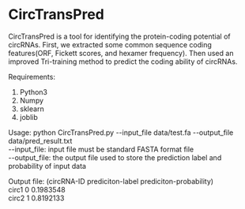# CircTransPred

CircTransPred is a tool for identifying the protein-coding potential of circRNAs. First, we extracted some common sequence coding features(ORF, Fickett scores, and hexamer frequency). Then used an improved Tri-training method to predict the coding ability of circRNAs.

Requirements:
1. Python3
2. Numpy
3. sklearn
4. joblib

Usage:
python CircTransPred.py --input_file data/test.fa --output_file data/pred_result.txt  
--input_file: input file must be standard FASTA format file  
--output_file: the output file used to store the prediction label and probability of input data  

Output file:
(circRNA-ID prediciton-label prediciton-probability)  
circ1 0 0.1983548  
circ2 1 0.8192133  
